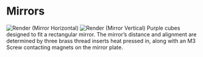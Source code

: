 # Mirrors
![Render (Mirror Horizontal)](https://github.com/Siber18/Protocube/assets/31034109/8ad218b7-58d9-4f01-9fc5-c479b2d32703)
![Render (Mirror Vertical)](https://github.com/Siber18/Protocube/assets/31034109/c9e0f0c9-e723-4448-87cf-5c27d2d38477)
Purple cubes designed to fit a rectangular mirror. The mirror’s distance and alignment are determined by three brass thread inserts heat pressed in, along with an M3 Screw contacting magnets on the mirror plate.
